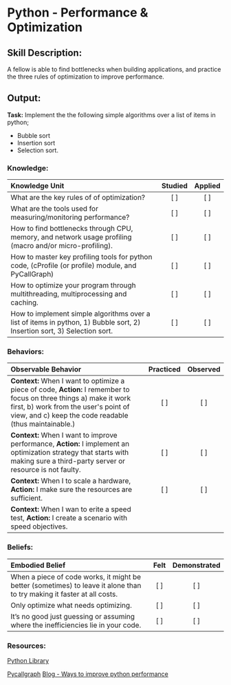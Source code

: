 # Python - Performance & Optimization


## Skill Description:

A fellow is able to find bottlenecks when building applications, and practice the three rules of optimization to improve performance.

## Output:

**Task:** Implement the the following simple algorithms over a list of items in python;
* Bubble sort
* Insertion sort
* Selection sort. 


### Knowledge: 
| Knowledge Unit   |      Studied      | Applied |
|:-------------|:------------------:|:--------:|
| What are the key rules of of optimization? | [ ] | [ ] |
| What are the tools used for measuring/monitoring performance? | [ ] | [ ] |
| How to find bottlenecks through CPU, memory, and network usage profiling (macro and/or micro-profiling). | [ ] | [ ] |
| How to master key profiling tools for python code, (cProfile (or profile) module, and PyCallGraph) | [ ] | [ ] |
| How to optimize your program through multithreading, multiprocessing and caching. | [ ] | [ ] |
| How to implement simple algorithms over a list of items in python, 1) Bubble sort, 2) Insertion sort, 3) Selection sort. | [ ] | [ ] |


### Behaviors:
| Observable Behavior   |      Practiced      | Observed |
|:-------------|:------------------:|:--------:|
| **Context:** When I want to optimize a piece of code, **Action:** I remember to focus on three things a) make it work first, b) work from the user's point of view, and c) keep the code readable (thus maintainable.) | [ ] | [ ] |
| **Context:** When I want to improve performance, **Action:** I implement an optimization strategy that starts with making sure a third-party server or resource is not faulty. | [ ] | [ ] |
| **Context:** When I to scale a hardware, **Action:** I make sure the resources are sufficient. | [ ] | [ ] |
| **Context:** When I wan to erite a speed test, **Action:** I create a scenario with speed objectives.


### Beliefs: 
| Embodied Belief   |      Felt      | Demonstrated |
|:-------------|:------------------:|:--------:|
| When a piece of code works, it might be better (sometimes) to leave it alone than to try making it faster at all costs.  | [ ] | [ ] |
| Only optimize what needs optimizing. | [ ] | [ ] |
| It’s no good just guessing or assuming where the inefficiencies lie in your code. | [ ] | [ ] |


### Resources:

[Python Library](https://docs.python.org/3/library/profile.html)

[Pycallgraph](http://pycallgraph.slowchop.com/en/master/)
[Blog - Ways to improve python performance](https://www.monitis.com/blog/7-ways-to-improve-your-python-performance/)

